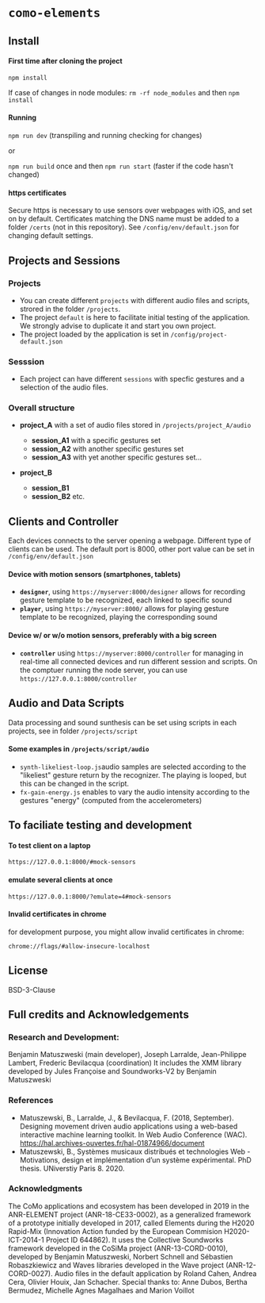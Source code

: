 # `como-elements`

## Install

#### First time after cloning the project
`npm install` 

If case of changes in node modules: `rm -rf node_modules` and then `npm install`

#### Running
`npm run dev`  (transpiling and running checking for changes)

or

`npm run build` once and then `npm run start` (faster if the code hasn't changed)



#### https certificates
Secure https is necessary to use sensors over webpages with iOS, and set on by default. Certificates matching the DNS name must be added to a folder `/certs` (not in this repository). See `/config/env/default.json` for changing default settings.


## Projects and Sessions

### Projects
- You can create different `projects` with different audio files and scripts, strored in the folder `/projects`.
- The project `default` is here to facilitate initial testing of the application. We strongly advise to duplicate it and start you own project.
- The project loaded by the application is set in `/config/project-default.json`

### Sesssion
- Each project can have different `sessions` with specfic gestures and a selection of the audio files. 

### Overall structure

- **project_A** with a set of audio files stored in `/projects/project_A/audio`
  - **session_A1** with a specific gestures set
  - **session_A2** with another specific gestures set
  - **session_A3** with yet another specific gestures set...

- **project_B**
  - **session_B1**
  - **session_B2**
etc.


## Clients and Controller

Each devices connects to the server opening a webpage. Different type of clients can be used. The default port is 8000, other port value can be set in `/config/env/default.json`

#### Device with motion sensors (smartphones, tablets)
- **`designer`**, using `https://myserver:8000/designer` allows for recording gesture template to be recognized, each linked to specific sound
- **`player`**, using `https://myserver:8000/` allows for playing  gesture template to be recognized, playing the corresponding sound

####  Device w/ or w/o motion sensors, preferably with a big screen
- **`controller`** using `https://myserver:8000/controller` for managing in real-time all connected devices and run different session and scripts.
On the comptuer running the node server, you can use `https://127.0.0.1:8000/controller`

## Audio and Data Scripts

Data processing and sound sunthesis can be set using scripts in each projects, see in folder `/projects/script`

#### Some examples in `/projects/script/audio`
- `synth-likeliest-loop.js`audio samples are selected according to the "likeliest" gesture return by the recognizer. The playing is looped, but this can be changed in the script.
- `fx-gain-energy.js` enables to vary the audio intensity according to the gestures "energy" (computed from the accelerometers)


## To faciliate testing and development

#### To test client on a laptop
```
https://127.0.0.1:8000/#mock-sensors
```
#### emulate several clients at once
```
https://127.0.0.1:8000/?emulate=4#mock-sensors
```
#### Invalid certificates in chrome
for development purpose, you might allow invalid certificates in chrome:
```
chrome://flags/#allow-insecure-localhost
```
## License

BSD-3-Clause

## Full credits and Acknowledgements
### Research and Development: 
Benjamin Matuszweski (main developer), Joseph Larralde, Jean-Philippe Lambert, Frederic Bevilacqua (coordination)
It includes the XMM library developed by Jules Françoise and Soundworks-V2 by Benjamin Matuszweski

### References
- Matuszewski, B., Larralde, J., & Bevilacqua, F. (2018, September). Designing movement driven audio applications using a web-based interactive machine learning toolkit. In Web Audio Conference (WAC). https://hal.archives-ouvertes.fr/hal-01874966/document
- Matuszewski, B., Systèmes musicaux distribués et technologies Web - Motivations, design et implémentation d’un système expérimental. PhD thesis. UNiverstiy Paris 8. 2020.


### Acknowledgments
The CoMo applications and ecosystem has been developed in 2019 in the ANR-ELEMENT project (ANR-18-CE33-0002), as a generalized framework of a prototype initially developed in 2017, called Elements during the H2020 Rapid-Mix (Innovation Action funded by the European Commision H2020-ICT-2014-1 Project ID 644862). It uses the Collective Soundworks framework developed in the CoSiMa project (ANR-13-CORD-0010), developed by Benjamin Matuszweski, Norbert Schnell and Sébastien Robaszkiewicz and Waves libraries developed in the Wave project (ANR-12-CORD-0027).
Audio files in the default application by Roland Cahen, Andrea Cera, Olivier Houix, Jan Schacher.
Special thanks to: Anne Dubos, Bertha Bermudez, Michelle Agnes Magalhaes and Marion Voillot
